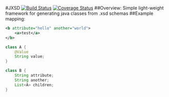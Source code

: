 #JXSD [![Build Status](https://travis-ci.org/petr-s/jxsd.svg)](https://travis-ci.org/petr-s/jxsd) [![Coverage Status](https://coveralls.io/repos/petr-s/jxsd/badge.svg?branch=master&service=github)](https://coveralls.io/github/petr-s/jxsd?branch=master)
##Overview:
Simple light-weight framework for generating java classes from .xsd schemas
##Example mapping:
```xml
<b attribute="hello" another="world">
    <a>test</a>
</b>
```

```java
class A {
    @Value
    String value;
}

class B {
    String attribute;
    String another;
    List<A> children;
}
```
